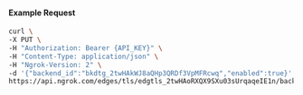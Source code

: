 <!-- Code generated for API Clients. DO NOT EDIT. -->

#### Example Request

```bash
curl \
-X PUT \
-H "Authorization: Bearer {API_KEY}" \
-H "Content-Type: application/json" \
-H "Ngrok-Version: 2" \
-d '{"backend_id":"bkdtg_2twHAkWJ8aQHp3QRDf3VpMFRcwq","enabled":true}' \
https://api.ngrok.com/edges/tls/edgtls_2twHAoRXQX9SXu03sUrqaqeIE1n/backend
```
